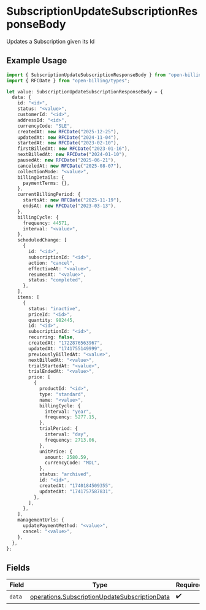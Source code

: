 # SubscriptionUpdateSubscriptionResponseBody

Updates a Subscription given its Id

## Example Usage

```typescript
import { SubscriptionUpdateSubscriptionResponseBody } from "open-billing/models/operations";
import { RFCDate } from "open-billing/types";

let value: SubscriptionUpdateSubscriptionResponseBody = {
  data: {
    id: "<id>",
    status: "<value>",
    customerId: "<id>",
    addressId: "<id>",
    currencyCode: "SLE",
    createdAt: new RFCDate("2025-12-25"),
    updatedAt: new RFCDate("2024-11-04"),
    startedAt: new RFCDate("2023-02-10"),
    firstBilledAt: new RFCDate("2023-01-16"),
    nextBilledAt: new RFCDate("2024-01-10"),
    pausedAt: new RFCDate("2025-06-21"),
    canceledAt: new RFCDate("2025-08-07"),
    collectionMode: "<value>",
    billingDetails: {
      paymentTerms: {},
    },
    currentBillingPeriod: {
      startsAt: new RFCDate("2025-11-19"),
      endsAt: new RFCDate("2023-03-13"),
    },
    billingCycle: {
      frequency: 44571,
      interval: "<value>",
    },
    scheduledChange: [
      {
        id: "<id>",
        subscriptionId: "<id>",
        action: "cancel",
        effectiveAt: "<value>",
        resumesAt: "<value>",
        status: "completed",
      },
    ],
    items: [
      {
        status: "inactive",
        priceId: "<id>",
        quantity: 982445,
        id: "<id>",
        subscriptionId: "<id>",
        recurring: false,
        createdAt: "1722876563967",
        updatedAt: "1741755149999",
        previouslyBilledAt: "<value>",
        nextBilledAt: "<value>",
        trialStartedAt: "<value>",
        trialEndedAt: "<value>",
        price: [
          {
            productId: "<id>",
            type: "standard",
            name: "<value>",
            billingCycle: {
              interval: "year",
              frequency: 5277.15,
            },
            trialPeriod: {
              interval: "day",
              frequency: 2713.06,
            },
            unitPrice: {
              amount: 2580.59,
              currencyCode: "MDL",
            },
            status: "archived",
            id: "<id>",
            createdAt: "1740184509355",
            updatedAt: "1741757587831",
          },
        ],
      },
    ],
    managementUrls: {
      updatePaymentMethod: "<value>",
      cancel: "<value>",
    },
  },
};
```

## Fields

| Field                                                                                                          | Type                                                                                                           | Required                                                                                                       | Description                                                                                                    |
| -------------------------------------------------------------------------------------------------------------- | -------------------------------------------------------------------------------------------------------------- | -------------------------------------------------------------------------------------------------------------- | -------------------------------------------------------------------------------------------------------------- |
| `data`                                                                                                         | [operations.SubscriptionUpdateSubscriptionData](../../models/operations/subscriptionupdatesubscriptiondata.md) | :heavy_check_mark:                                                                                             | N/A                                                                                                            |